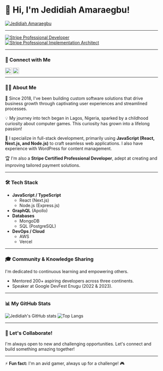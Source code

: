 # 👋 Hi, I'm Jedidiah Amaraegbu!

[![Jedidiah Amaraegbu](https://i.ibb.co/gzb5y25/1694694116518.jpg)](https://www.linkedin.com/in/am-jedidiah/)

---

[![Stripe Professional Developer](https://user-images.githubusercontent.com/17021436/216167350-8ed3d73a-4014-48d8-9a5c-f10bddbeb71b.png)](https://stripe.com/developers)
[![Stripe Professional Implementation Architect](https://user-images.githubusercontent.com/17021436/216167519-537cc3b5-7aee-426a-b20d-1d3e3aced575.png)](https://stripe.com/developers)

---

### 🔗 Connect with Me

[<img align="left" alt="LinkedIn" width="22px" src="https://user-images.githubusercontent.com/17021436/216168250-c03100df-78e0-4727-ab73-7cb1ec8dd9fb.png" />][linkedin]
[<img align="left" alt="Twitter" width="21px" src="https://raw.githubusercontent.com/anuraghazra/anuraghazra/master/assets/twitter.svg" />][twitter]

<br />

---

### 👨‍💻 About Me

🚀 Since 2018, I've been building custom software solutions that drive business growth through captivating user experiences and streamlined processes.

💡 My journey into tech began in Lagos, Nigeria, sparked by a childhood curiosity about computer games. This curiosity has grown into a lifelong passion!

🔧 I specialize in full-stack development, primarily using **JavaScript (React, Next.js, and Node.js)** to craft seamless web applications. I also have experience with WordPress for content management.

🏆 I'm also a **Stripe Certified Professional Developer**, adept at creating and improving tailored payment solutions.

---

### 🛠️ Tech Stack

* **JavaScript / TypeScript**
    * React (Next.js)
    * Node.js (Express.js)
* **GraphQL** (Apollo)
* **Databases**
    * MongoDB
    * SQL (PostgreSQL)
* **DevOps / Cloud**
    * AWS
    * Vercel

---

### 🎓 Community & Knowledge Sharing

I'm dedicated to continuous learning and empowering others.
* Mentored 200+ aspiring developers across three continents.
* Speaker at Google DevFest Enugu (2022 & 2023).

---

### 📊 My GitHub Stats

![Jedidiah's GitHub stats](https://github-readme-stats-sigma-five.vercel.app/api?username=amjedidiah&show_icons=true&locale=en&theme=radical)
![Top Langs](https://github-readme-stats-sigma-five.vercel.app/api/top-langs?username=amjedidiah&show_icons=true&locale=en&layout=compact&theme=radical)

---

### 🤝 Let's Collaborate!

I'm always open to new and challenging opportunities. Let's connect and build something amazing together!

---

⚡ **Fun fact:** I'm an avid gamer, always up for a challenge! 🎮

[twitter]: https://twitter.com/am_jedidiah
[linkedin]: https://www.linkedin.com/in/am-jedidiah
